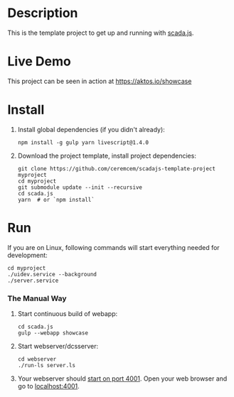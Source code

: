# Description 

This is the template project to get up and running with [scada.js](https://github.com/aktos-io/scada.js). 

# Live Demo 

This project can be seen in action at https://aktos.io/showcase

# Install

1. Install global dependencies (if you didn't already): 

       npm install -g gulp yarn livescript@1.4.0

2. Download the project template, install project dependencies: 

       git clone https://github.com/ceremcem/scadajs-template-project myproject
       cd myproject 
       git submodule update --init --recursive
       cd scada.js
       yarn  # or `npm install`
    
# Run 

If you are on Linux, following commands will start everything needed for development: 

    cd myproject
    ./uidev.service --background
    ./server.service 

### The Manual Way 

1. Start continuous build of webapp: 
 
       cd scada.js
       gulp --webapp showcase 
       
2. Start webserver/dcsserver: 
  
       cd webserver
       ./run-ls server.ls 
       
3. Your webserver should [start on port 4001](./webserver/configuration.ls). Open your web browser and go to [localhost:4001](http://localhost:4001). 

